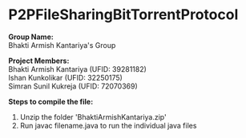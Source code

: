 # P2PFileSharingBitTorrentProtocol


**Group Name:**  
Bhakti Armish Kantariya's Group  

**Project Members:**   
Bhakti Armish Kantariya (UFID: 39281182)  
Ishan Kunkolikar (UFID: 32250175)  
Simran Sunil Kukreja (UFID: 72070369)

**Steps to compile the file:**   
1. Unzip the folder 'BhaktiArmishKantariya.zip'
2. Run javac filename.java to run the individual java files
   

